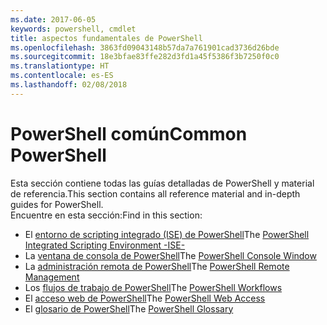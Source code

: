 ```yaml
---
ms.date: 2017-06-05
keywords: powershell, cmdlet
title: aspectos fundamentales de PowerShell
ms.openlocfilehash: 3863fd09043148b57da7a761901cad3736d26bde
ms.sourcegitcommit: 18e3bfae83ffe282d3fd1a45f5386f3b7250f0c0
ms.translationtype: HT
ms.contentlocale: es-ES
ms.lasthandoff: 02/08/2018
---
```

# <a name="common-powershell"></a><span data-ttu-id="421f8-103">PowerShell común</span><span class="sxs-lookup"><span data-stu-id="421f8-103">Common PowerShell</span></span>
<span data-ttu-id="421f8-104">Esta sección contiene todas las guías detalladas de PowerShell y material de referencia.</span><span class="sxs-lookup"><span data-stu-id="421f8-104">This section contains all reference material and in-depth guides for PowerShell.</span></span>  
<span data-ttu-id="421f8-105">Encuentre en esta sección:</span><span class="sxs-lookup"><span data-stu-id="421f8-105">Find in this section:</span></span>
- <span data-ttu-id="421f8-106">El [entorno de scripting integrado (ISE) de PowerShell](ise-guide.md)</span><span class="sxs-lookup"><span data-stu-id="421f8-106">The [PowerShell Integrated Scripting Environment -ISE-](ise-guide.md)</span></span>
- <span data-ttu-id="421f8-107">La [ventana de consola de PowerShell](console-guide.md)</span><span class="sxs-lookup"><span data-stu-id="421f8-107">The [PowerShell Console Window](console-guide.md)</span></span>
- <span data-ttu-id="421f8-108">La [administración remota de PowerShell](Running-Remote-Commands.md)</span><span class="sxs-lookup"><span data-stu-id="421f8-108">The [PowerShell Remote Management](Running-Remote-Commands.md)</span></span>
- <span data-ttu-id="421f8-109">Los [flujos de trabajo de PowerShell](workflows-guide.md)</span><span class="sxs-lookup"><span data-stu-id="421f8-109">The [PowerShell Workflows](workflows-guide.md)</span></span>
- <span data-ttu-id="421f8-110">El [acceso web de PowerShell](web-access.md)</span><span class="sxs-lookup"><span data-stu-id="421f8-110">The [PowerShell Web Access](web-access.md)</span></span>
- <span data-ttu-id="421f8-111">El [glosario de PowerShell](../Windows-PowerShell-Glossary.md)</span><span class="sxs-lookup"><span data-stu-id="421f8-111">The [PowerShell Glossary](../Windows-PowerShell-Glossary.md)</span></span>

